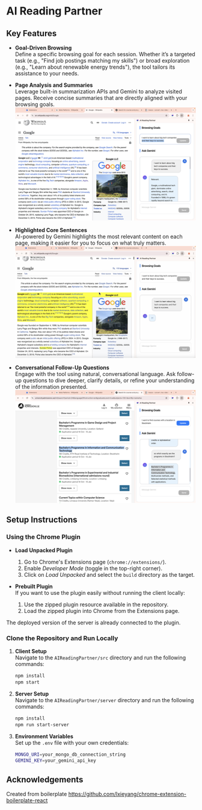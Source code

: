 # AI Reading Partner

## Key Features

- **Goal-Driven Browsing**  
  Define a specific browsing goal for each session. Whether it’s a targeted task (e.g., "Find job postings matching my skills") or broad exploration (e.g., "Learn about renewable energy trends"), the tool tailors its assistance to your needs.

- **Page Analysis and Summaries**  
  Leverage built-in summarization APIs and Gemini to analyze visited pages. Receive concise summaries that are directly aligned with your browsing goals.
![alt text](https://github.com/AIReadingPartner/AIReadingPartner/blob/main/imgs/summary.png?raw=true)
- **Highlighted Core Sentences**  
  AI-powered by Gemini highlights the most relevant content on each page, making it easier for you to focus on what truly matters.
![alt text](https://github.com/AIReadingPartner/AIReadingPartner/blob/main/imgs/highlight.png?raw=true)
- **Conversational Follow-Up Questions**  
  Engage with the tool using natural, conversational language. Ask follow-up questions to dive deeper, clarify details, or refine your understanding of the information presented.
![alt text](https://github.com/AIReadingPartner/AIReadingPartner/blob/main/imgs/askmore.png?raw=true)


## Setup Instructions

### Using the Chrome Plugin

- **Load Unpacked Plugin**  
  1. Go to Chrome's Extensions page (`chrome://extensions/`).  
  2. Enable *Developer Mode* (toggle in the top-right corner).  
  3. Click on *Load Unpacked* and select the `build` directory as the target.

- **Prebuilt Plugin**  
  If you want to use the plugin easily without running the client locally:  
  1. Use the zipped plugin resource available in the repository.  
  2. Load the zipped plugin into Chrome from the Extensions page.  

The deployed version of the server is already connected to the plugin.

### Clone the Repository and Run Locally

1. **Client Setup**  
   Navigate to the `AIReadingPartner/src` directory and run the following commands:  
   ```bash
   npm install
   npm start
   ```

2. **Server Setup**  
   Navigate to the `AIReadingPartner/server` directory and run the following commands:  
   ```bash
   npm install
   npm run start-server
   ```

3. **Environment Variables**  
   Set up the `.env` file with your own credentials:  
   ```bash
   MONGO_URI=your_mongo_db_connection_string
   GEMINI_KEY=your_gemini_api_key
   ```
   
## Acknowledgements

Created from boilerplate https://github.com/lxieyang/chrome-extension-boilerplate-react
